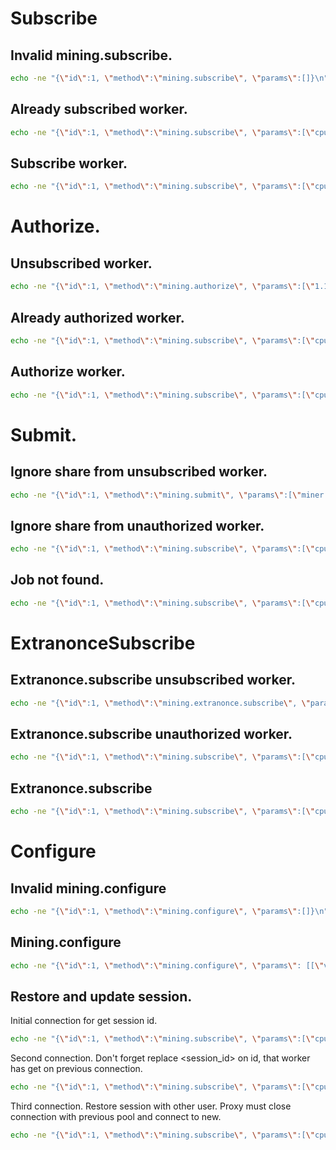 # Subscribe
## Invalid mining.subscribe.
```bash
echo -ne "{\"id\":1, \"method\":\"mining.subscribe\", \"params\":[]}\n" | while IFS= read -r line; do echo $line; sleep .5; done | nc 127.0.0.1 9332
```
## Already subscribed worker.
```bash
echo -ne "{\"id\":1, \"method\":\"mining.subscribe\", \"params\":[\"cpuminer/2.5.0\"]}\n{\"id\":2, \"method\":\"mining.subscribe\", \"params\":[\"cpuminer/2.5.0\"]}\n" | while IFS= read -r line; do echo $line; sleep .5; done | nc 127.0.0.1 9332
```
## Subscribe worker.
```bash
echo -ne "{\"id\":1, \"method\":\"mining.subscribe\", \"params\":[\"cpuminer/2.5.0\"]}\n" | while IFS= read -r line; do echo $line; sleep .5; done | nc 127.0.0.1 9332
```

# Authorize.
## Unsubscribed worker.
```bash
echo -ne "{\"id\":1, \"method\":\"mining.authorize\", \"params\":[\"1.1CvpvjwJTV5ob6HCUtsA5QZUwTbSQCj6iG\", \"X\"]}\n" | while IFS= read -r line; do echo $line; sleep .5; done | nc 127.0.0.1 9332
```
## Already authorized worker.
```bash
echo -ne "{\"id\":1, \"method\":\"mining.subscribe\", \"params\":[\"cpuminer/2.5.0\"]}\n{\"id\":2, \"method\":\"mining.configure\", \"params\": [[\"subscribe-extranonce\"], {}]}\n{\"id\":3, \"method\":\"mining.authorize\", \"params\":[\"1.1CvpvjwJTV5ob6HCUtsA5QZUwTbSQCj6iG\", \"X\"]}\n{\"id\":4, \"method\":\"mining.authorize\", \"params\":[\"1.1CvpvjwJTV5ob6HCUtsA5QZUwTbSQCj6iG\", \"X\"]}\n" | while IFS= read -r line; do echo $line; sleep .5; done | nc 127.0.0.1 9332
```
## Authorize worker.
```bash
echo -ne "{\"id\":1, \"method\":\"mining.subscribe\", \"params\":[\"cpuminer/2.5.0\"]}\n{\"id\":2, \"method\":\"mining.authorize\", \"params\":[\"1.1CvpvjwJTV5ob6HCUtsA5QZUwTbSQCj6iG\", \"X\"]}\n" | while IFS= read -r line; do echo $line; sleep .5; done | nc 127.0.0.1 9332
```

# Submit.
## Ignore share from unsubscribed worker.
```bash
echo -ne "{\"id\":1, \"method\":\"mining.submit\", \"params\":[\"miner.miner\", \"6e1f\", \"9a279248\", \"5d317e62\"]}\n" | while IFS= read -r line; do echo $line; sleep .5; done | nc 127.0.0.1 9332
```
## Ignore share from unauthorized worker.
```bash
echo -ne "{\"id\":1, \"method\":\"mining.subscribe\", \"params\":[\"cpuminer/2.5.0\"]}\n{\"id\":2, \"method\":\"mining.submit\", \"params\":[\"miner.miner\", \"6e1f\", \"9a279248\", \"5d317e62\"]}\n" | while IFS= read -r line; do echo $line; sleep .5; done | nc 127.0.0.1 9332
```
## Job not found.
```bash
echo -ne "{\"id\":1, \"method\":\"mining.subscribe\", \"params\":[\"cpuminer/2.5.0\"]}\n{\"id\":2, \"method\":\"mining.authorize\", \"params\":[\"1.1CvpvjwJTV5ob6HCUtsA5QZUwTbSQCj6iG\", \"X\"]}\n{\"id\":3, \"method\":\"mining.submit\", \"params\":[\"1.1CvpvjwJTV5ob6HCUtsA5QZUwTbSQCj6iG\", \"6e1f\", \"9a279248\", \"5d317e62\", \"5d317e62\"]}\n" | while IFS= read -r line; do echo $line; sleep .5; done | nc 127.0.0.1 9332
```

# ExtranonceSubscribe
## Extranonce.subscribe unsubscribed worker.
```bash
echo -ne "{\"id\":1, \"method\":\"mining.extranonce.subscribe\", \"params\":[]}\n" | while IFS= read -r line; do echo $line; sleep .5; done | nc 127.0.0.1 9332
```
## Extranonce.subscribe unauthorized worker.
```bash
echo -ne "{\"id\":1, \"method\":\"mining.subscribe\", \"params\":[\"cpuminer/2.5.0\"]}\n{\"id\":2, \"method\":\"mining.extranonce.subscribe\", \"params\":[]}\n" | while IFS= read -r line; do echo $line; sleep .5; done | nc 127.0.0.1 9332
```
## Extranonce.subscribe
```bash
echo -ne "{\"id\":1, \"method\":\"mining.subscribe\", \"params\":[\"cpuminer/2.5.0\"]}\n{\"id\":2, \"method\":\"mining.authorize\", \"params\":[\"1.1CvpvjwJTV5ob6HCUtsA5QZUwTbSQCj6iG\", \"X\"]}\n{\"id\":3, \"method\":\"mining.extranonce.subscribe\", \"params\":[]}\n" | while IFS= read -r line; do echo $line; sleep .5; done | nc 127.0.0.1 9332
```

# Configure
## Invalid mining.configure
```bash
echo -ne "{\"id\":1, \"method\":\"mining.configure\", \"params\":[]}\n" | while IFS= read -r line; do echo $line; sleep .5; done | nc 127.0.0.1 9332
```
## Mining.configure
```bash
echo -ne "{\"id\":1, \"method\":\"mining.configure\", \"params\": [[\"version-rolling\"], {\"version-rolling.mask\": \"1fffe000\", \"version-rolling.min-bit-count\": 2}]}\n" | while IFS= read -r line; do echo $line; sleep .5; done | nc 127.0.0.1 9332
```
## Restore and update session.
Initial connection for get session id.
```bash
echo -ne "{\"id\":1, \"method\":\"mining.subscribe\", \"params\":[\"cpuminer/2.5.0\"]}\n{\"id\":2, \"method\":\"mining.authorize\", \"params\":[\"5b714cdc6bf48d84\", \"X\"]}\n{\"id\":3, \"method\":\"mining.extranonce.subscribe\", \"params\":[]}\n" | while IFS= read -r line; do echo $line; sleep .5; done | nc 127.0.0.1 9332
```
Second connection. Don't forget replace <session_id> on id, that worker has get on previous connection.
```bash
echo -ne "{\"id\":1, \"method\":\"mining.subscribe\", \"params\":[\"cpuminer/2.5.0\", \"<session_id>\"]}\n{\"id\":2, \"method\":\"mining.authorize\", \"params\":[\"5b714cdc6bf48d84\", \"X\"]}\n{\"id\":3, \"method\":\"mining.extranonce.subscribe\", \"params\":[]}\n" | while IFS= read -r line; do echo $line; sleep .5; done | nc 127.0.0.1 9332
```
Third connection. Restore session with other user. Proxy must close connection with previous pool and connect to new.
```bash
echo -ne "{\"id\":1, \"method\":\"mining.subscribe\", \"params\":[\"cpuminer/2.5.0\", \"<session_id>\"]}\n{\"id\":2, \"method\":\"mining.authorize\", \"params\":[\"11160eb0decdf9a6\", \"X\"]}\n{\"id\":3, \"method\":\"mining.extranonce.subscribe\", \"params\":[]}\n" | while IFS= read -r line; do echo $line; sleep .5; done | nc 127.0.0.1 9332
```
